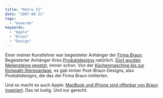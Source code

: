 ```yaml
---
title: "Retro II"
date: "2007-08-21"
tags:
  - "Generde"
keywords:
  - "Apple"
  - "Braun"
  - "Design"
---
```


Einer meiner Kunstlehrer war begeisteter Anhänger der [Firma Braun](http://de.wikipedia.org/wiki/Braun_GmbH "Wikipedia"). Begeisterter Anhänger ihres [Produktdesigns](http://de.wikipedia.org/wiki/Produktdesign "Wikipedia") natürlich. [Dort wurden Meilensteine gesetzt](http://www.designlexikon.net/Firmen/B/braun.html "Designlexikon"), immer schon. Von der [Küchenmaschine bis zur Kompakt-Stereoanlage](http://de.wikipedia.org/wiki/Braun_GmbH#Produktgestaltung "Wikipedia"), es gab immer Post-Braun-Designs, also Produktdesigns, die das der Firma Braun imitierten.

Und so macht es auch Apple: [MacBook und iPhone sind offenbar von Braun inspiriert](http://www.spiekermann.com/mten/2007/08/braun_apple.html). Das ist lustig. Und nur gerecht.
